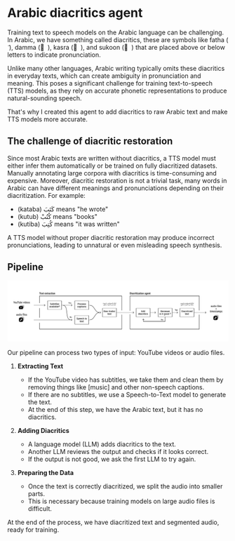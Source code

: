 # Arabic diacritics agent

Training text to speech models on the Arabic language can be challenging. In Arabic, we have something called diacritics, these are symbols like fatha ( َ ), damma ( ُ ), kasra ( ِ ), and sukoon ( ْ ) that are placed above or below letters to indicate pronunciation.

Unlike many other languages, Arabic writing typically omits these diacritics in everyday texts, which can create ambiguity in pronunciation and meaning. This poses a significant challenge for training text-to-speech (TTS) models, as they rely on accurate phonetic representations to produce natural-sounding speech.

That's why I created this agent to add diacritics to raw Arabic text and make TTS models more accurate.

## The challenge of diacritic restoration  

Since most Arabic texts are written without diacritics, a TTS model must either infer them automatically or be trained on fully diacritized datasets. Manually annotating large corpora with diacritics is time-consuming and expensive. Moreover, diacritic restoration is not a trivial task, many words in Arabic can have different meanings and pronunciations depending on their diacritization. For example:

- (kataba) كَتَبَ means "he wrote"
- (kutub) كُتُبْ means "books"
- (kutiba) كُتِبَ means "it was written"

A TTS model without proper diacritic restoration may produce incorrect pronunciations, leading to unnatural or even misleading speech synthesis.  

## Pipeline

![pipeline](/images/pipeline.png)

Our pipeline can process two types of input: YouTube videos or audio files.  

1. **Extracting Text**  
   - If the YouTube video has subtitles, we take them and clean them by removing things like [music] and other non-speech captions.  
   - If there are no subtitles, we use a Speech-to-Text model to generate the text.  
   - At the end of this step, we have the Arabic text, but it has no diacritics.  

2. **Adding Diacritics**  
   - A language model (LLM) adds diacritics to the text.  
   - Another LLM reviews the output and checks if it looks correct.  
   - If the output is not good, we ask the first LLM to try again.  

3. **Preparing the Data**  
   - Once the text is correctly diacritized, we split the audio into smaller parts.  
   - This is necessary because training models on large audio files is difficult.  

At the end of the process, we have diacritized text and segmented audio, ready for training.
